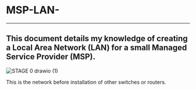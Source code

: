 # MSP-LAN-

---
This document details my knowledge of creating a Local Area Network (LAN) for a small Managed Service Provider (MSP).
---

![STAGE 0 drawio (1)](https://github.com/BlazWilson/MSP-LAN-/assets/170445236/d08e00aa-4c10-4a21-905d-df3a76f3f706)

This is the network before installation of other switches or routers.
